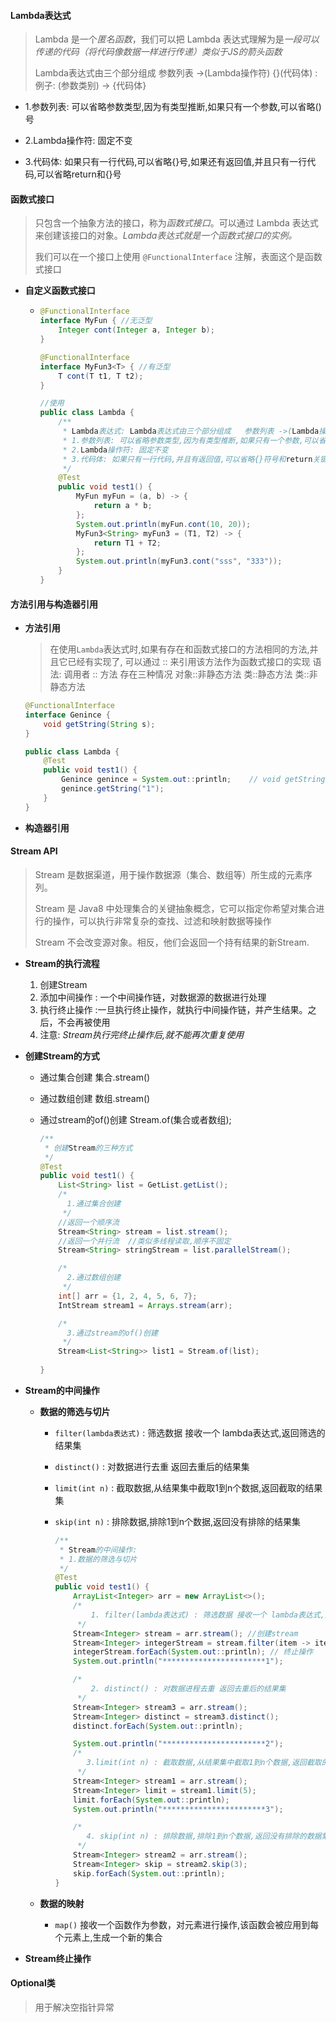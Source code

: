 





#### Lambda表达式

> Lambda 是一个*匿名函数*，我们可以把 Lambda 表达式理解为是*一段可以传递的代码（将代码像数据一样进行传递）类似于JS的箭头函数*
>
> Lambda表达式由三个部分组成   参数列表 ->(Lambda操作符) {}(代码体) : 例子: (参数类别) -> {代码体}

- 1.参数列表: 可以省略参数类型,因为有类型推断,如果只有一个参数,可以省略()号

- 2.Lambda操作符: 固定不变

- 3.代码体: 如果只有一行代码,可以省略{}号,如果还有返回值,并且只有一行代码,可以省略return和{}号

#### 函数式接口

> 只包含一个抽象方法的接口，称为*函数式接口*。可以通过 Lambda 表达式来创建该接口的对象。*Lambda表达式就是一个函数式接口的实例。*
>
> 我们可以在一个接口上使用 `@FunctionalInterface` 注解，表面这个是函数式接口

- **自定义函数式接口**
  
  - ```java
    @FunctionalInterface
    interface MyFun { //无泛型
        Integer cont(Integer a, Integer b);
    }
    
    @FunctionalInterface
    interface MyFun3<T> { //有泛型
        T cont(T t1, T t2);
    }
    
    //使用
    public class Lambda {
        /**
         * Lambda表达式: Lambda表达式由三个部分组成   参数列表 ->(Lambda操作符) {}(代码体) : 例子: (string a) -> {}
         * 1.参数列表: 可以省略参数类型,因为有类型推断,如果只有一个参数,可以省略()号
         * 2.Lambda操作符: 固定不变
         * 3.代码体: 如果只有一行代码,并且有返回值,可以省略{}符号和return关键字
         */
        @Test
        public void test1() {
            MyFun myFun = (a, b) -> {
                return a * b;
            };
            System.out.println(myFun.cont(10, 20));
            MyFun3<String> myFun3 = (T1, T2) -> {
                return T1 + T2;
            };
            System.out.println(myFun3.cont("sss", "333"));
        }
    }
    
    ```
  



#### 方法引用与构造器引用

- **方法引用**

  > 在使用`Lambda`表达式时,如果有存在和函数式接口的方法相同的方法,并且它已经有实现了, 可以通过 :: 来引用该方法作为函数式接口的实现   语法:  调用者 :: 方法  存在三种情况 对象::非静态方法  类::静态方法  类::非静态方法
  >
  
  ```java
  @FunctionalInterface
  interface Genince {
      void getString(String s);
  }
  
  public class Lambda {
      @Test
      public void test1() {
          Genince genince = System.out::println;    // void getString(String s) 和System.out.println 同名同参同返回值,可以引用
          genince.getString("1");
      }
  }
  ```
  
- **构造器引用**



#### Stream API

> Stream 是数据渠道，用于操作数据源（集合、数组等）所生成的元素序列。
>
> Stream 是 Java8 中处理集合的关键抽象概念，它可以指定你希望对集合进行的操作，可以执行非常复杂的查找、过滤和映射数据等操作
>
> Stream 不会改变源对象。相反，他们会返回一个持有结果的新Stream.

- **Stream的执行流程**

  1. 创建Stream
  2. 添加中间操作 : 一个中间操作链，对数据源的数据进行处理 
  3. 执行终止操作 :一旦执行终止操作，就执行中间操作链，并产生结果。之后，不会再被使用
  4. 注意: *Stream执行完终止操作后,就不能再次重复使用*

- **创建Stream的方式**

  - 通过集合创建  集合.stream()

  - 通过数组创建  数组.stream()

  - 通过stream的of()创建  Stream.of(集合或者数组);

    ```java
    /**
     * 创建Stream的三种方式
     */
    @Test
    public void test1() {
        List<String> list = GetList.getList();
        /*
          1.通过集合创建
         */
        //返回一个顺序流
        Stream<String> stream = list.stream();
        //返回一个并行流  //类似多线程读取,顺序不固定
        Stream<String> stringStream = list.parallelStream();
    
        /*
          2.通过数组创建
         */
        int[] arr = {1, 2, 4, 5, 6, 7};
        IntStream stream1 = Arrays.stream(arr);
    
        /*
          3.通过stream的of()创建
         */
        Stream<List<String>> list1 = Stream.of(list);
        
    }
    ```

- **Stream的中间操作**

  - **数据的筛选与切片**

    - `filter(lambda表达式)` : 筛选数据 接收一个 lambda表达式,返回筛选的结果集 

    - `distinct()` : 对数据进行去重 返回去重后的结果集

    - `limit(int n)` : 截取数据,从结果集中截取1到n个数据,返回截取的结果集

    - `skip(int n)` : 排除数据,排除1到n个数据,返回没有排除的结果集

      ```java
      /**
       * Stream的中间操作:
       * 1.数据的筛选与切片
       */
      @Test
      public void test1() {
          ArrayList<Integer> arr = new ArrayList<>();
          /*
              1. filter(lambda表达式) : 筛选数据 接收一个 lambda表达式,返回筛选结果集
           */
          Stream<Integer> stream = arr.stream(); //创建stream
          Stream<Integer> integerStream = stream.filter(item -> item > 150);//为stream添加中间操作
          integerStream.forEach(System.out::println); // 终止操作
          System.out.println("***********************1");
      
          /*
              2. distinct() : 对数据进程去重 返回去重后的结果集
           */
          Stream<Integer> stream3 = arr.stream();
          Stream<Integer> distinct = stream3.distinct();
          distinct.forEach(System.out::println);
      
          System.out.println("***********************2");
          /*
             3.limit(int n) : 截取数据,从结果集中截取1到n个数据,返回截取的数据集合
           */
          Stream<Integer> stream1 = arr.stream();
          Stream<Integer> limit = stream1.limit(5);
          limit.forEach(System.out::println);
          System.out.println("***********************3");
      
          /*
             4. skip(int n) : 排除数据,排除1到n个数据,返回没有排除的数据集合
           */
          Stream<Integer> stream2 = arr.stream();
          Stream<Integer> skip = stream2.skip(3);
          skip.forEach(System.out::println);
      }
      ```

  - **数据的映射**

    - `map()`  接收一个函数作为参数，对元素进行操作,该函数会被应用到每个元素上,生成一个新的集合
    
    

- **Stream终止操作**





#### Optional类

> 用于解决空指针异常
